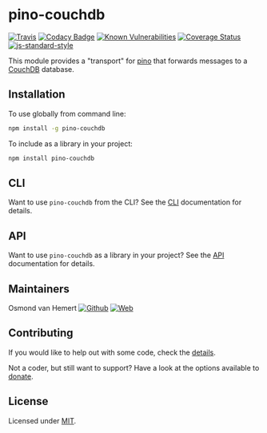# pino-couchdb

[![Travis](https://img.shields.io/travis/com/ovhemert/pino-couchdb.svg?branch=master&logo=travis)](https://travis-ci.com/ovhemert/pino-couchdb)
[![Codacy Badge](https://api.codacy.com/project/badge/Grade/20e80d7bc7cf4f81aa4005d1e43be88b)](https://www.codacy.com/app/ovhemert/pino-couchdb?utm_source=github.com&amp;utm_medium=referral&amp;utm_content=ovhemert/pino-couchdb&amp;utm_campaign=Badge_Grade)
[![Known Vulnerabilities](https://snyk.io/test/npm/pino-couchdb/badge.svg)](https://snyk.io/test/npm/pino-couchdb)
[![Coverage Status](https://coveralls.io/repos/github/ovhemert/pino-couchdb/badge.svg?branch=master)](https://coveralls.io/github/ovhemert/pino-couchdb?branch=master)
[![js-standard-style](https://img.shields.io/badge/code%20style-standard-brightgreen.svg?style=flat)](http://standardjs.com/)

This module provides a "transport" for [pino][pino] that forwards messages to a [CouchDB][couchdb] database.

## Installation

To use globally from command line:

```bash
npm install -g pino-couchdb
```

To include as a library in your project:

```bash
npm install pino-couchdb
```

## CLI

Want to use `pino-couchdb` from the CLI?
See the [CLI](./docs/CLI.md) documentation for details.

## API

Want to use `pino-couchdb` as a library in your project?
See the [API](./docs/API.md) documentation for details.

## Maintainers

Osmond van Hemert
[![Github](https://img.shields.io/badge/-website.svg?style=social&logoColor=333&logo=github)](https://github.com/ovhemert)
[![Web](https://img.shields.io/badge/-website.svg?style=social&logoColor=333&logo=nextdoor)](https://ovhemert.dev)

## Contributing

If you would like to help out with some code, check the [details](./.github/CONTRIBUTING.md).

Not a coder, but still want to support? Have a look at the options available to [donate](https://ovhemert.dev/donate).

## License

Licensed under [MIT](./LICENSE).

[pino]: https://www.npmjs.com/package/pino
[couchdb]: https://couchdb.apache.org/

